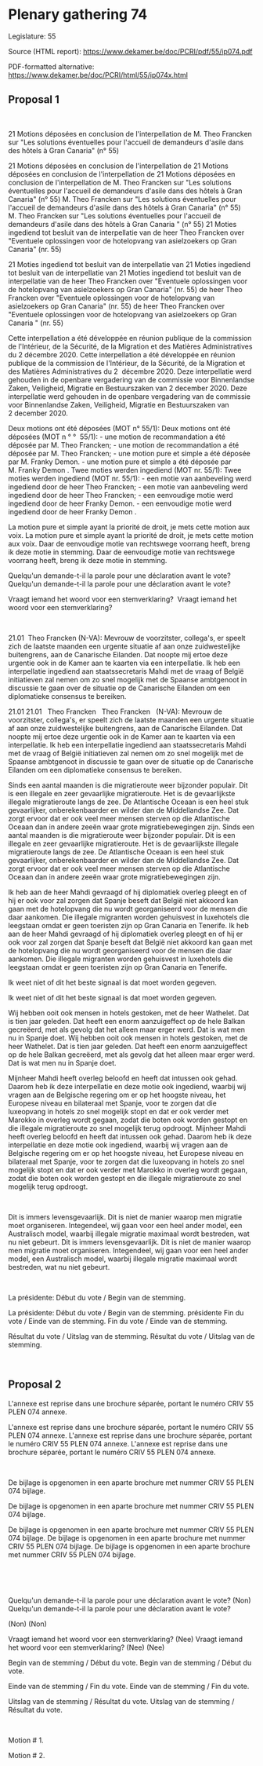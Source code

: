 # Plenary gathering 74

Legislature: 55

Source (HTML report): https://www.dekamer.be/doc/PCRI/pdf/55/ip074.pdf

PDF-formatted alternative: https://www.dekamer.be/doc/PCRI/html/55/ip074x.html

## Proposal 1


 
 

21 Motions déposées en
conclusion de l'interpellation de M. Theo Francken sur "Les
solutions éventuelles pour l'accueil de demandeurs d'asile dans des hôtels à
Gran Canaria" (n° 55)

21 Motions déposées en
conclusion de l'interpellation de 
21 Motions déposées en
conclusion de l'interpellation de 
21 Motions déposées en
conclusion de l'interpellation de 
M. Theo Francken sur "Les
solutions éventuelles pour l'accueil de demandeurs d'asile dans des hôtels à
Gran Canaria" (n° 55)
M. Theo Francken sur "Les
solutions éventuelles pour l'accueil de demandeurs d'asile dans des hôtels à
Gran Canaria" (n° 55)
M. Theo Francken sur "Les
solutions éventuelles pour l'accueil de demandeurs d'asile dans des hôtels à
Gran Canaria
" (n° 55)
21 Moties ingediend tot besluit
van de interpellatie van de heer Theo Francken over "Eventuele oplossingen voor de
hotelopvang van asielzoekers op Gran Canaria" (nr. 55)

21 Moties ingediend tot besluit
van de interpellatie van 
21 Moties ingediend tot besluit
van de interpellatie van 
21 Moties ingediend tot besluit
van de interpellatie van 
de heer Theo Francken over "Eventuele oplossingen voor de
hotelopvang van asielzoekers op Gran Canaria" (nr. 55)
de heer Theo Francken over "Eventuele oplossingen voor de
hotelopvang van asielzoekers op Gran Canaria" (nr. 55)
de heer Theo Francken over "Eventuele oplossingen voor de
hotelopvang van asielzoekers op Gran Canaria
" (nr. 55)
 
 

Cette interpellation a été développée en
réunion publique de la commission de l'Intérieur, de la Sécurité, de la
Migration et des Matières Administratives du 2 décembre 2020.
Cette interpellation a été développée en
réunion publique de la commission de l'Intérieur, de la Sécurité, de la
Migration et des Matières Administratives du 2
 décembre 2020.
Deze interpellatie werd gehouden in de
openbare vergadering van de commissie voor Binnenlandse Zaken, Veiligheid,
Migratie en Bestuurszaken van 2 december 2020.
Deze interpellatie werd gehouden in de
openbare vergadering van de commissie voor Binnenlandse Zaken, Veiligheid,
Migratie en Bestuurszaken van 2 december 2020.
 
 

Deux motions ont été déposées (MOT n° 55/1):
Deux motions ont été déposées (MOT n
°
°
 55/1):
- une motion de recommandation a été
déposée par M. Theo Francken;
- une motion de recommandation a été
déposée par M. Theo Francken;
- une motion pure et simple a été déposée
par M. Franky
Demon.
- une motion pure et simple a été déposée
par 
M. Franky
Demon
.
Twee moties werden ingediend
(MOT nr. 55/1):
Twee moties werden ingediend
(MOT nr. 55/1):
- een motie van aanbeveling werd
ingediend door de heer Theo Francken;
- een motie van aanbeveling werd
ingediend door de heer Theo Francken;
- een eenvoudige motie werd ingediend
door de heer Franky
Demon.
- een eenvoudige motie werd ingediend
door 
de heer Franky
Demon
.
 
 

La motion pure et simple ayant la priorité de
droit, je mets cette motion aux voix.
La motion pure et simple ayant la priorité de
droit, je mets cette motion aux voix.
Daar de eenvoudige motie van rechtswege
voorrang heeft, breng ik deze motie in stemming.
Daar de eenvoudige motie van rechtswege
voorrang heeft, breng ik deze motie in stemming.
 
 

Quelqu'un demande-t-il la parole pour une
déclaration avant le vote? 
Quelqu'un demande-t-il la parole pour une
déclaration avant le vote? 


Vraagt iemand het woord voor een
stemverklaring? 
Vraagt iemand het woord voor een
stemverklaring? 


 
 

21.01  Theo Francken (N-VA): Mevrouw de voorzitster, collega's, er speelt zich de laatste
maanden een urgente situatie af aan onze zuidwestelijke buitengrens, aan de
Canarische Eilanden. Dat noopte mij ertoe deze urgentie ook in de Kamer aan te
kaarten via een interpellatie. Ik heb een interpellatie ingediend aan
staatssecretaris Mahdi met de vraag of België initiatieven zal nemen om zo snel
mogelijk met de Spaanse ambtgenoot in discussie te gaan over de situatie op de
Canarische Eilanden om een diplomatieke consensus te bereiken.

21.01
21.01
  Theo Francken 
  Theo Francken 
  
(N-VA): Mevrouw de voorzitster, collega's, er speelt zich de laatste
maanden een urgente situatie af aan onze zuidwestelijke buitengrens, aan de
Canarische Eilanden. Dat noopte mij ertoe deze urgentie ook in de Kamer aan te
kaarten via een interpellatie. Ik heb een interpellatie ingediend aan
staatssecretaris Mahdi met de vraag of België initiatieven zal nemen om zo snel
mogelijk met de Spaanse ambtgenoot in discussie te gaan over de situatie op de
Canarische Eilanden om een diplomatieke consensus te bereiken.
 
 

Sinds een aantal maanden is die
migratieroute weer bijzonder populair. Dit is een illegale en zeer gevaarlijke
migratieroute. Het is de gevaarlijkste illegale migratieroute langs de zee. De
Atlantische Oceaan is een heel stuk gevaarlijker, onberekenbaarder en wilder
dan de Middellandse Zee. Dat zorgt ervoor dat er ook veel meer mensen sterven
op die Atlantische Oceaan dan in andere zeeën waar grote migratiebewegingen
zijn.
Sinds een aantal maanden is die
migratieroute weer bijzonder populair. Dit is een illegale en zeer gevaarlijke
migratieroute. Het is de gevaarlijkste illegale migratieroute langs de zee. De
Atlantische Oceaan is een heel stuk gevaarlijker, onberekenbaarder en wilder
dan de Middellandse Zee. Dat zorgt ervoor dat er ook veel meer mensen sterven
op die Atlantische Oceaan dan in andere zeeën waar grote migratiebewegingen
zijn.
 
 

Ik heb aan de heer Mahdi gevraagd of hij
diplomatiek overleg pleegt en of hij er ook voor zal zorgen dat Spanje beseft
dat België niet akkoord kan gaan met de hotelopvang die nu wordt georganiseerd
voor de mensen die daar aankomen. Die illegale migranten worden gehuisvest in
luxehotels die leegstaan omdat er geen toeristen zijn op Gran Canaria en
Tenerife.
Ik heb aan de heer Mahdi gevraagd of hij
diplomatiek overleg pleegt en of hij er ook voor zal zorgen dat Spanje beseft
dat België niet akkoord kan gaan met de hotelopvang die nu wordt georganiseerd
voor de mensen die daar aankomen. Die illegale migranten worden gehuisvest in
luxehotels die leegstaan omdat er geen toeristen zijn op Gran Canaria en
Tenerife.
 
 

Ik weet niet of dit het
beste signaal is dat moet worden gegeven.

Ik weet niet of dit het
beste signaal is dat moet worden gegeven.
 
 

Wij hebben ooit ook mensen in hotels
gestoken, met de heer Wathelet. Dat is tien jaar geleden. Dat heeft een enorm
aanzuigeffect op de hele Balkan gecreëerd, met als gevolg dat het alleen maar
erger werd. Dat is wat men nu in Spanje doet.
Wij hebben ooit ook mensen in hotels
gestoken, met de heer Wathelet. Dat is tien jaar geleden. Dat heeft een enorm
aanzuigeffect op de hele Balkan gecreëerd, met als gevolg dat het alleen maar
erger werd. Dat is wat men nu in Spanje doet.
 
 

Mijnheer Mahdi
heeft overleg beloofd en heeft dat intussen ook gehad. Daarom heb ik deze
interpellatie en deze motie ook ingediend, waarbij wij vragen aan de Belgische
regering om er op het hoogste niveau, het Europese niveau en bilateraal met
Spanje, voor te zorgen dat die luxeopvang in hotels zo snel mogelijk stopt en
dat er ook verder met Marokko in overleg wordt gegaan, zodat die boten ook
worden gestopt en die illegale migratieroute zo snel mogelijk terug opdroogt.
Mijnheer Mahdi
heeft overleg beloofd en heeft dat intussen ook gehad. Daarom heb ik deze
interpellatie en deze motie ook ingediend, waarbij wij vragen aan de Belgische
regering om er op het hoogste niveau, het Europese niveau en bilateraal met
Spanje, voor te zorgen dat die luxeopvang in hotels zo snel mogelijk stopt en
dat er ook verder met Marokko in overleg wordt gegaan, zodat die boten ook
worden gestopt en die illegale migratieroute zo snel mogelijk terug opdroogt.

 
 

Dit is immers
levensgevaarlijk. Dit is niet de manier waarop men migratie moet organiseren.
Integendeel, wij gaan voor een heel ander model, een Australisch model, waarbij
illegale migratie maximaal wordt bestreden, wat nu niet gebeurt.
Dit is immers
levensgevaarlijk. Dit is niet de manier waarop men migratie moet organiseren.
Integendeel, wij gaan voor een heel ander model, een Australisch model, waarbij
illegale migratie maximaal wordt bestreden, wat nu niet gebeurt.

 
 

La présidente: Début du vote / Begin van de stemming.

La présidente: Début du vote / Begin van de stemming.
présidente
Fin du vote
/ Einde van de stemming.
Fin du vote
/ Einde van de stemming.

Résultat du
vote / Uitslag van de stemming.
Résultat du
vote / Uitslag van de stemming.

 
 


## Proposal 2


L'annexe est reprise dans une brochure
  séparée, portant le numéro CRIV 55 PLEN 074 annexe.
 

L'annexe est reprise dans une brochure
  séparée, portant le numéro CRIV 55 PLEN 074 annexe.
L'annexe est reprise dans une brochure
  séparée, portant le numéro CRIV 55 PLEN 074 annexe.
L'annexe est reprise dans une brochure
  séparée, portant le numéro CRIV 55 PLEN 074 annexe.

 





De bijlage is opgenomen in een aparte brochure
  met nummer CRIV 55 PLEN 074 bijlage.
 



De bijlage is opgenomen in een aparte brochure
  met nummer CRIV 55 PLEN 074 bijlage.
 

De bijlage is opgenomen in een aparte brochure
  met nummer CRIV 55 PLEN 074 bijlage.
De bijlage is opgenomen in een aparte brochure
  met nummer CRIV 55 PLEN 074 bijlage.
De bijlage is opgenomen in een aparte brochure
  met nummer CRIV 55 PLEN 074 bijlage.

 



 
 

Quelqu'un demande-t-il la parole pour une
déclaration avant le vote? (Non)
Quelqu'un demande-t-il la parole pour une
déclaration avant le vote? 
 
(Non)
(Non)


Vraagt iemand het woord voor een
stemverklaring? (Nee)
Vraagt iemand het woord voor een
stemverklaring? (Nee)
 (Nee)
 
 

Begin van de
stemming / Début du vote.
Begin van de
stemming / Début du vote.

Einde van de
stemming / Fin du vote.
Einde van de
stemming / Fin du vote.

Uitslag van de
stemming / Résultat du vote.
Uitslag van de
stemming / Résultat du vote.

 
 


Motion # 1.

Motion # 2.

